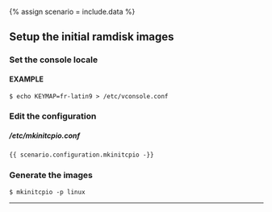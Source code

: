 {% assign scenario = include.data %}

## Setup the initial ramdisk images

### Set the console locale

#### EXAMPLE
```
$ echo KEYMAP=fr-latin9 > /etc/vconsole.conf
```

### Edit the configuration

##### /etc/mkinitcpio.conf
```
{{ scenario.configuration.mkinitcpio -}}
```

### Generate the images

```
$ mkinitcpio -p linux
```

---
